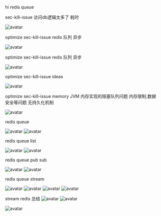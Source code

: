 hi redis queue

sec-kill-issue  访问db逻辑太多了 耗时

![avatar](00.sec-kill-issue.jpg)


optimize sec-kill-issue redis 队列 异步

![avatar](01.redis-sec-kill-check.jpg)

optimize sec-kill-issue redis 队列 异步

![avatar](02.sec-kill-optimize.jpg)


optimize sec-kill-issue ideas

![avatar](03.optimize-method.jpg)


optimize sec-kill-issue memory JVM 内存实现的阻塞队列问题 内存限制,数据安全等问题 无持久化机制

![avatar](04.sec-kill-queue-memory-issue.jpg)

redis queue

![avatar](05.redis-queue.jpg)
![avatar](06.redis-queue.jpg)


redis queue list

![avatar](07.redis-queue-list.jpg)
![avatar](08.redis-queue-list.jpg)


redis queue pub sub

![avatar](09.redis-queue-pubsub.jpg)
![avatar](11.redis-queue-pubsub.jpg)


redis queue stream

![avatar](10.redis-queue-stream.jpg)
![avatar](12.redis-queue-stream.jpg)
![avatar](13.redis-queue-stream.jpg)
![avatar](14.redis-queue-stream.jpg)

stream redis 总结
![avatar](15.redis-queue-stream.jpg)
![avatar](16.redis-queue-stream.jpg)

![avatar](17.redis-queue-stream.jpg)

